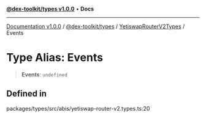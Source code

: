 [**@dex-toolkit/types v1.0.0**](../../../README.md) • **Docs**

***

[Documentation v1.0.0](../../../../../packages.md) / [@dex-toolkit/types](../../../README.md) / [YetiswapRouterV2Types](../README.md) / Events

# Type Alias: Events

> **Events**: `undefined`

## Defined in

packages/types/src/abis/yetiswap-router-v2.types.ts:20
